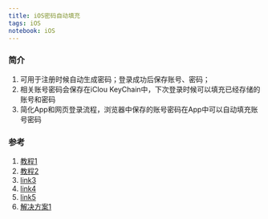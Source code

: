 ```yaml
---
title: iOS密码自动填充
tags: iOS
notebook: iOS
---
```


### 简介

1. 可用于注册时候自动生成密码；登录成功后保存账号、密码；
2. 相关账号密码会保存在iClou KeyChain中，下次登录时候可以填充已经存储的账号和密码
3. 简化App和网页登录流程，浏览器中保存的账号密码在App中可以自动填充账号密码

### 参考

1. [教程1](https://www.jianshu.com/p/f98ab08caff8)
2. [教程2](https://assassinor.github.io/notes/full-stack-map/mobile/Password%20AutoFill%20%E7%9A%84%E4%BD%BF%E7%94%A8.html#_1-password-autofill-%E5%B7%A5%E4%BD%9C%E6%B5%81%E7%A8%8B)
3. [link3](https://www.jianshu.com/p/f644daad6fed)
4. [link4](https://www.jianshu.com/p/90ed4ae49141)
5. [link5](https://medium.com/developerinsider/ios12-password-autofill-automatic-strong-password-and-security-code-autofill-6e7db8da1810)
6. [解决方案1](https://stackoverflow.com/questions/45452170/ios-11-disable-password-autofill-accessory-view-option)
